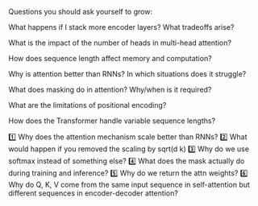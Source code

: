 Questions you should ask yourself to grow:

What happens if I stack more encoder layers? What tradeoffs arise?

What is the impact of the number of heads in multi-head attention?

How does sequence length affect memory and computation?

Why is attention better than RNNs? In which situations does it struggle?

What does masking do in attention? Why/when is it required?

What are the limitations of positional encoding?

How does the Transformer handle variable sequence lengths?

1️⃣ Why does the attention mechanism scale better than RNNs?
2️⃣ What would happen if you removed the scaling by sqrt(d k)
3️⃣ Why do we use softmax instead of something else?
4️⃣ What does the mask actually do during training and inference?
5️⃣ Why do we return the attn weights?
6️⃣ Why do Q, K, V come from the same input sequence in self-attention but different sequences in encoder-decoder attention?